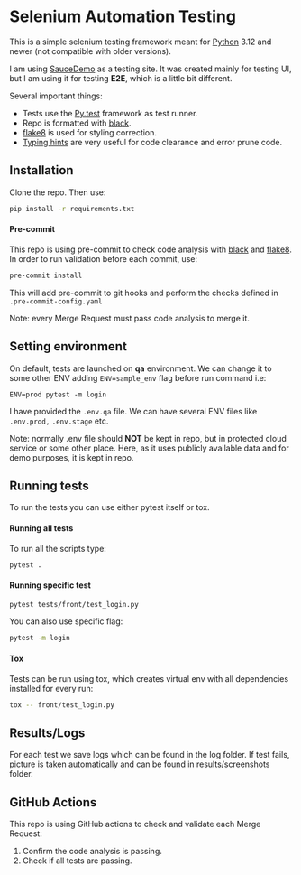 # Selenium Automation Testing

This is a simple selenium testing framework meant for [Python](https://www.python.org/downloads/) 3.12 and newer (not compatible with older versions).

I am using [SauceDemo](https://www.saucedemo.com/) as a testing site. It was created mainly for testing UI, but I am using it for testing **E2E**, which is a little bit different.

Several important things:
- Tests use the [Py.test](https://docs.pytest.org/en/latest/) framework as test runner.
- Repo is formatted with [black](https://github.com/psf/black).
- [flake8](https://flake8.pycqa.org/en/latest/) is used for styling correction.
- [Typing hints](https://docs.python.org/3/library/typing.html) are very useful for code clearance and error prune code.

## Installation
Clone the repo. Then use:

```bash
pip install -r requirements.txt
```


#### Pre-commit

This repo is using pre-commit to check code analysis with [black](https://github.com/psf/black) and [flake8](https://flake8.pycqa.org/en/latest/).
In order to run validation before each commit, use:

```bash
pre-commit install
```
This will add pre-commit to git hooks and perform the checks defined in `.pre-commit-config.yaml`

Note: every Merge Request must pass code analysis to merge it.

## Setting environment

On default, tests are launched on **qa** environment. We can change it to some other ENV adding ```ENV=sample_env``` flag before run command i.e:

`ENV=prod pytest -m login`

I have provided the `.env.qa` file. We can have several ENV files like `.env.prod,` `.env.stage` etc.

Note: normally .env file should **NOT** be kept in repo, but in protected cloud service or some other place.
Here, as it uses publicly available data and for demo purposes, it is kept in repo.


## Running tests
To run the tests you can use either pytest itself or tox.

#### Running all tests

To run all the scripts type:
```bash
pytest . 
```
#### Running specific test

```bash
pytest tests/front/test_login.py
```

You can also use specific flag:

```bash
pytest -m login
```

#### Tox

Tests can be run using tox, which creates virtual env with all dependencies installed for every run:

```bash
tox -- front/test_login.py
```

## Results/Logs

For each test we save logs which can be found in the log folder. If test fails, picture is taken automatically and can be found in results/screenshots folder.

## GitHub Actions

This repo is using GitHub actions to check and validate each Merge Request:

1. Confirm the code analysis is passing.
2. Check if all tests are passing.